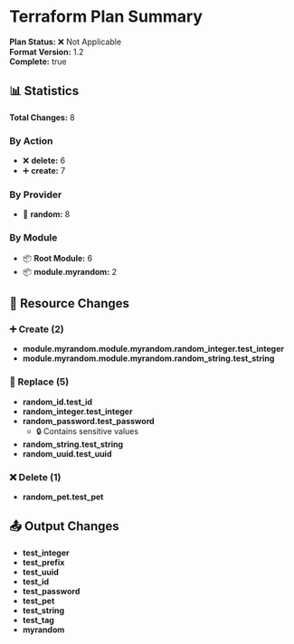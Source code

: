 # Terraform Plan Summary

**Plan Status:** ❌ Not Applicable  
**Format Version:** 1.2  
**Complete:** true

## 📊 Statistics

**Total Changes:** 8

### By Action

- ❌ **delete:** 6
- ➕ **create:** 7

### By Provider

- 🏢 **random:** 8

### By Module

- 📦 **Root Module:** 6
- 📦 **module.myrandom:** 2

## 🔄 Resource Changes

### ➕ Create (2)

- **module.myrandom.module.myrandom.random_integer.test_integer**
- **module.myrandom.module.myrandom.random_string.test_string**

### 🔄 Replace (5)

- **random_id.test_id**
- **random_integer.test_integer**
- **random_password.test_password**
  - 🔒 Contains sensitive values
- **random_string.test_string**
- **random_uuid.test_uuid**

### ❌ Delete (1)

- **random_pet.test_pet**

## 📤 Output Changes

- **test_integer**
- **test_prefix**
- **test_uuid**
- **test_id**
- **test_password**
- **test_pet**
- **test_string**
- **test_tag**
- **myrandom**
